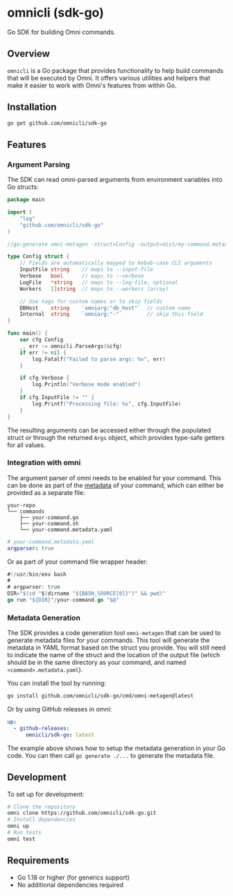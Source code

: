 # omnicli (sdk-go)

Go SDK for building Omni commands.

## Overview

`omnicli` is a Go package that provides functionality to help build commands that will be executed by Omni. It offers various utilities and helpers that make it easier to work with Omni's features from within Go.

## Installation

```bash
go get github.com/omnicli/sdk-go
```

## Features

### Argument Parsing

The SDK can read omni-parsed arguments from environment variables into Go structs:

```go
package main

import (
    "log"
    "github.com/omnicli/sdk-go"
)

//go:generate omni-metagen -struct=Config -output=dist/my-command.metadata.yaml

type Config struct {
    // Fields are automatically mapped to kebab-case CLI arguments
    InputFile string    // maps to --input-file
    Verbose   bool      // maps to --verbose
    LogFile   *string   // maps to --log-file, optional
    Workers   []string  // maps to --workers (array)

    // Use tags for custom names or to skip fields
    DBHost    string    `omniarg:"db_host"`  // custom name
    Internal  string    `omniarg:"-"`        // skip this field
}

func main() {
    var cfg Config
    _, err := omnicli.ParseArgs(&cfg)
    if err != nil {
        log.Fatalf("Failed to parse args: %v", err)
    }

    if cfg.Verbose {
        log.Println("Verbose mode enabled")
    }
    if cfg.InputFile != "" {
        log.Printf("Processing file: %s", cfg.InputFile)
    }
}
```

The resulting arguments can be accessed either through the populated struct or through the returned `Args` object, which provides type-safe getters for all values.

### Integration with omni

The argument parser of omni needs to be enabled for your command. This can be done as part of the [metadata](https://omnicli.dev/reference/custom-commands/path/metadata-headers) of your command, which can either be provided as a separate file:

```
your-repo
└── commands
    ├── your-command.go
    ├── your-command.sh
    └── your-command.metadata.yaml
```

```yaml
# your-command.metadata.yaml
argparser: true
```

Or as part of your command file wrapper header:

```go
#!/usr/bin/env bash
#
# argparser: true
DIR="$(cd "$(dirname "${BASH_SOURCE[0]}")" && pwd)"
go run "${DIR}"/your-command.go "$@"
```

### Metadata Generation

The SDK provides a code generation tool `omni-metagen` that can be used to generate metadata files for your commands. This tool will generate the metadata in YAML format based on the struct you provide. You will still need to indicate the name of the struct and the location of the output file (which should be in the same directory as your command, and named `<command>.metadata.yaml`).

You can install the tool by running:

```bash
go install github.com/omnicli/sdk-go/cmd/omni-metagen@latest
```

Or by using GitHub releases in omni:
```yaml
up:
  - github-releases:
      omnicli/sdk-go: latest
```

The example above shows how to setup the metadata generation in your Go code. You can then call `go generate ./...` to generate the metadata file.

## Development

To set up for development:

```bash
# Clone the repository
omni clone https://github.com/omnicli/sdk-go.git
# Install dependencies
omni up
# Run tests
omni test
```

## Requirements

- Go 1.18 or higher (for generics support)
- No additional dependencies required
